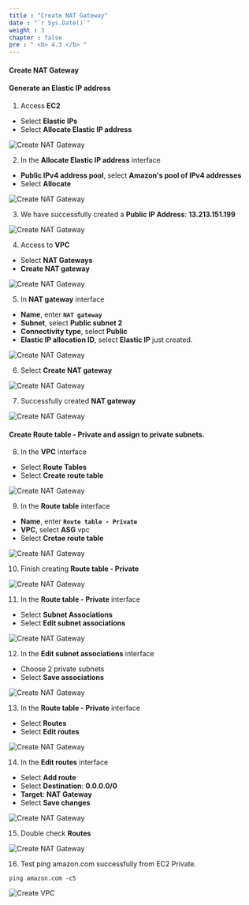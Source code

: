 ```yaml
---
title : "Create NAT Gateway"
date : "`r Sys.Date()`"
weight : 3
chapter : false
pre : " <b> 4.3 </b> "
---
```


#### Create NAT Gateway

#### Generate an Elastic IP address

1. Access **EC2**

- Select **Elastic IPs**
- Select **Allocate Elastic IP address**

![Create NAT Gateway](/images/4-CreateEc2Server/4.3-natgateway/0001-natgaw.png?featherlight=false&width=90pc)

2. In the **Allocate Elastic IP address** interface

- **Public IPv4 address pool**, select **Amazon's pool of IPv4 addresses**
- Select **Allocate**

![Create NAT Gateway](/images/4-CreateEc2Server/4.3-natgateway/0002-natgaw.png?featherlight=false&width=90pc)

3. We have successfully created a **Public IP Address**: **13.213.151.199**

![Create NAT Gateway](/images/4-CreateEc2Server/4.3-natgateway/0003-natgaw.png?featherlight=false&width=90pc)

4. Access to **VPC**

- Select **NAT Gateways**
- **Create NAT gateway**

![Create NAT Gateway](/images/4-CreateEc2Server/4.3-natgateway/0004-natgaw.png?featherlight=false&width=90pc)

5. In **NAT gateway** interface

- **Name**, enter **```NAT gateway```**
- **Subnet**, select **Public subnet 2**
- **Connectivity type**, select **Public**
- **Elastic IP allocation ID**, select **Elastic IP** just created.

![Create NAT Gateway](/images/4-CreateEc2Server/4.3-natgateway/0005-natgaw.png?featherlight=false&width=90pc)

6. Select **Create NAT gateway**

![Create NAT Gateway](/images/4-CreateEc2Server/4.3-natgateway/0006-natgaw.png?featherlight=false&width=90pc)

7. Successfully created **NAT gateway**

![Create NAT Gateway](/images/4-CreateEc2Server/4.3-natgateway/0007-natgaw.png?featherlight=false&width=90pc)

#### Create Route table - Private and assign to private subnets.

8. In the **VPC** interface

- Select **Route Tables**
- Select **Create route table**

![Create NAT Gateway](/images/4-CreateEc2Server/4.3-natgateway/0008-natgaw.png?featherlight=false&width=90pc)

9. In the **Route table** interface

- **Name**, enter **```Route table - Private```**
- **VPC**, select **ASG** vpc
- Select **Cretae route table**

![Create NAT Gateway](/images/4-CreateEc2Server/4.3-natgateway/0009-natgaw.png?featherlight=false&width=90pc)

10. Finish creating **Route table - Private**

![Create NAT Gateway](/images/4-CreateEc2Server/4.3-natgateway/00010-natgaw.png?featherlight=false&width=90pc)

11. In the **Route table - Private** interface

- Select **Subnet Associations**
- Select **Edit subnet associations**

![Create NAT Gateway](/images/4-CreateEc2Server/4.3-natgateway/00011-natgaw.png?featherlight=false&width=90pc)

12. In the **Edit subnet associations** interface

- Choose 2 private subnets
- Select **Save associations**

![Create NAT Gateway](/images/4-CreateEc2Server/4.3-natgateway/00012-natgaw.png?featherlight=false&width=90pc)

13. In the **Route table - Private** interface

- Select **Routes**
- Select **Edit routes**

![Create NAT Gateway](/images/4-CreateEc2Server/4.3-natgateway/00013-natgaw.png?featherlight=false&width=90pc)

14. In the **Edit routes** interface

- Select **Add route**
- Select **Destination**: **0.0.0.0/0**
- **Target**: **NAT Gateway**
- Select **Save changes**

![Create NAT Gateway](/images/4-CreateEc2Server/4.3-natgateway/00014-natgaw.png?featherlight=false&width=90pc)

15. Double check **Routes**

![Create NAT Gateway](/images/4-CreateEc2Server/4.3-natgateway/00015-natgaw.png?featherlight=false&width=90pc)

16. Test ping amazon.com successfully from EC2 Private.

```
ping amazon.com -c5
```

![Create VPC](/images/4-CreateEc2Server/4.2-ec2connect/00018-ec2connect.png?featherlight=false&width=90pc)